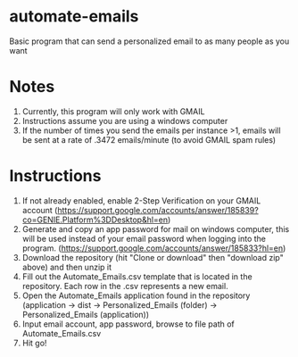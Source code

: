 # automate-emails
Basic program that can send a personalized email to as many people as you want

# Notes
  1. Currently, this program will only work with GMAIL
  2. Instructions assume you are using a windows computer
  2. If the number of times you send the emails per instance >1, emails will be sent at a rate of .3472 emails/minute (to avoid GMAIL spam        rules)
  
# Instructions
  1. If not already enabled, enable 2-Step Verification on your GMAIL account (https://support.google.com/accounts/answer/185839?co=GENIE.Platform%3DDesktop&hl=en)
  2. Generate and copy an app password for mail on windows computer, this will be used instead of your email password when logging into    the program. (https://support.google.com/accounts/answer/185833?hl=en)
  3. Download the repository (hit "Clone or download" then "download zip" above) and then unzip it 
  4. Fill out the Automate_Emails.csv template that is located in the repository. Each row in the .csv represents a new email.
  5. Open the Automate_Emails application found in the repository (application -> dist -> Personalized_Emails (folder) -> Personalized_Emails (application))
  6. Input email account, app password, browse to file path of Automate_Emails.csv
  7. Hit go!
